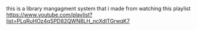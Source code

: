 this is a library mangagment system that i made from watching this playlist
https://www.youtube.com/playlist?list=PLqRuHOz4qSPD82QWN8LH_ncXdlTGrwqK7

